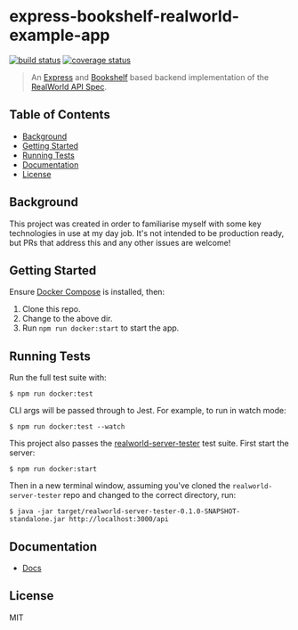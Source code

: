 # express-bookshelf-realworld-example-app

[![build status](https://img.shields.io/github/workflow/status/tanem/express-bookshelf-realworld-example-app/CI?style=flat-square)](https://github.com/tanem/express-bookshelf-realworld-example-app/actions?query=workflow%3ACI)
[![coverage status](https://img.shields.io/codecov/c/github/tanem/express-bookshelf-realworld-example-app.svg?style=flat-square)](https://codecov.io/gh/tanem/express-bookshelf-realworld-example-app)

> An [Express](https://expressjs.com/) and [Bookshelf](http://bookshelfjs.org/) based backend implementation of the [RealWorld API Spec](https://github.com/gothinkster/realworld/tree/master/api).

## Table of Contents

- [Background](#background)
- [Getting Started](#getting-started)
- [Running Tests](#running-tests)
- [Documentation](#documentation)
- [License](#license)

## Background

This project was created in order to familiarise myself with some key technologies 
in use at my day job. 
It's not intended to be production ready, but PRs that address this and any other issues are welcome!

## Getting Started

Ensure [Docker Compose](https://docs.docker.com/compose/install/) is installed, then:

1.  Clone this repo.
2.  Change to the above dir.
3.  Run `npm run docker:start` to start the app.

## Running Tests

Run the full test suite with:

```
$ npm run docker:test
```

CLI args will be passed through to Jest. For example, to run in watch mode:

```
$ npm run docker:test --watch
```

This project also passes the [realworld-server-tester](https://github.com/agrison/realworld-server-tester) test suite. First start the server:

```
$ npm run docker:start
```

Then in a new terminal window, assuming you've cloned the `realworld-server-tester` repo and changed to the correct directory, run:

```
$ java -jar target/realworld-server-tester-0.1.0-SNAPSHOT-standalone.jar http://localhost:3000/api
```

## Documentation

- [Docs](/docs/)

## License

MIT
